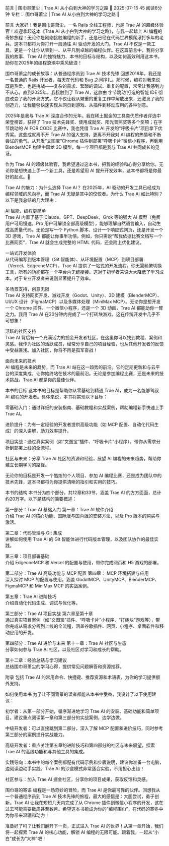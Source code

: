 前言 | 围巾哥萧尘 | Trae AI 从小白到大神的学习之路 🧣
2025-07-15
45
阅读8分钟
专栏： 
围巾哥萧尘 | Trae AI 从小白到大神的学习之路 🧣



前言
大家好！我是围巾哥萧尘，一名 Rails 全栈工程师，也是 Trae AI 的超级体验官！欢迎拿起这本《Trae AI 从小白到大神的学习之路》，与我一起踏上 AI 编程的奇妙旅程！无论你是刚刚接触编程的新手，还是已经在代码世界摸爬滚打多年的老兵，这本书都将为你打开一扇通往 AI 驱动开发的大门。Trae AI 不仅是一款工具，更是一个让你从零到一、从平凡到卓越的编程伙伴。在这篇前言中，我将分享我的故事、Trae AI 的独特魅力、本书的目标与结构，以及如何高效利用这本书，助你在2025年的编程浪潮中乘风破浪！

围巾哥萧尘的成长故事：从普通程序员到 Trae AI 技术先锋
回想2018年，我还是一名普通的 Rails 开发者，每天在代码和 Bug 之间挣扎。那时候，编程对我来说既是热爱，也是挑战——复杂的需求、繁琐的调试、重复的配置，常常让我感到力不从心。直到2025年，我接触到了 Trae AI，这款由 字节跳动 打造的智能 IDE 彻底改变了我的开发方式。它不仅让我从繁重的重复工作中解放出来，还激发了我的创造力，让我能够快速实现从网页到游戏、从插件到移动应用的各种创意。

2025年是我与 Trae AI 深度合作的元年。我在稀土掘金的工具类优质作者评选中荣登榜首，获得了 Trae 技术先锋奖、使用成就奖、阳光普照奖等多个奖项；在字节跳动的 AI FOR CODE 比赛中，我也凭借 Trae AI 开发的“呼吸卡片”项目拿下优秀奖。这些成就离不开 Trae AI 的强大支持，更离不开我对 AI 编程的热情和不断尝试的勇气。从开发“文图宝”Chrome 插件到部署“呼吸卡片”微信小程序，再到用 BlenderMCP 构建中国龙 3D 模型，每一个项目都是我与 Trae AI 共同成长的见证。

作为 Trae AI 的超级体验官，我希望通过这本书，把我的经验和心得分享给你。无论你是想快速上手一个新工具，还是希望用 AI 提升开发效率，这本书都将是你最好的起点。🧣

Trae AI 的魅力：为什么选择 Trae AI？
在2025年，AI 驱动的开发工具已经成为编程领域的风向标，而 Trae AI 无疑是其中的佼佼者。为什么 Trae AI 如此特别？以下是我总结的几大理由：

AI 赋能，编程更简单  
   Trae AI 内置了基于 Claude、GPT、DeepDeek，Grok 等的强大 AI 模型（免费用户可用慢速，Pro 用户可解锁全部高级模型），能够理解自然语言输入，自动生成高质量代码。无论是写一个 Python 脚本、设计一个响应式网页，还是开发一个 3D 游戏，Trae AI 都能让你事半功倍。例如，你只需说“帮我依据比赛文档写一个比赛网页”，Trae AI 就会生成完整的 HTML 代码，还会附上优化建议。

一站式开发体验  
   从代码编写到版本管理（Git 智能体）、从环境配置（MCP）到项目部署（Vercel、EdgeoneMCP），Trae AI 提供了一站式的开发流程。你无需频繁切换工具，所有的功能都在一个平台内无缝衔接。这对于初学者来说大大降低了学习成本，对于专业开发者来说则显著提升了效率。

多场景支持，创意无限  
   Trae AI 支持网页开发、游戏开发（Godot、Unity）、3D 建模（BlenderMCP）、UI/UX 设计（FigmaMCP）以及多媒体处理（MiniMax MCP）。无论你是想开发一个 Chrome 插件、一个微信小程序，还是一个 3D 动画，Trae AI 都能助你一臂之力。我用 Trae AI 在20分钟内完成了一个打砖块游戏，这在传统开发中几乎不可想象！

活跃的社区支持  
   Trae AI 背后有一个充满活力的掘金开发者社区，在这里你可以找到教程、案例和灵感。我作为社区的活跃成员，经常分享自己的项目经验，也从其他开发者的反馈中受益匪浅。加入社区，你将不再是孤军奋战！

面向未来的技术  
   AI 编程是未来的趋势，而 Trae AI 站在这一趋势的前沿。它的定期更新和与云平台的深度集成，让你始终站在技术的最前沿。无论是参加编程比赛，还是未来的技术挑战，Trae AI 都是你的最佳伙伴。

本书的目标
这本书的目标是帮助你从零基础到精通 Trae AI，成为一名能够驾驭 AI 编程的开发者。具体来说，本书将实现以下目标：

零基础入门：通过详细的安装指南、基础教程和实战案例，帮助编程新手快速上手 Trae AI。

进阶提升：为有一定经验的开发者提供高级功能（如 MCP 配置、自动化代码生成）的深入讲解，助力效率提升。

项目实战：通过真实案例（如“文图宝”插件、“呼吸卡片”小程序），带你从需求分析到部署上线的全流程。

社区与未来：分享 Trae AI 社区的资源和经验，展望 AI 编程的未来趋势，帮助你建立长期学习的路径。

无论你的目标是开发一个酷炫的个人项目、参加 AI 编程比赛，还是成为团队中的技术先锋，这本书都将为你提供清晰的指引和实用的技巧。

本书的结构
本书分为四个部分，共12章和33节，涵盖 Trae AI 的方方面面，总计约20万字。以下是结构的简要概述：

第一部分：Trae AI 基础入门
第一章：Trae AI 软件介绍  
  介绍 Trae AI 的核心功能、国际版与国内版的安装方法，以及 Pro 版本的购买与激活。

第二章：代码管理与 Git 集成  
  讲解如何使用 Trae AI 的 Git 智能体进行代码版本管理，以及团队协作的最佳实践。

第三章：项目部署基础  
  介绍 EdgeoneMCP 和 Vercel 的配置与使用，带你完成网页和 H5 游戏的部署。

第二部分：Trae AI 高级功能与 MCP 配置
第四章： MCP 环境搭建与应用  
  深入探讨 MCP 的配置与使用，涵盖 GodotMCP、UnityMCP、BlenderMCP、FigmaMCP 和 MiniMax MCP 的实战案例。

第五章：Trae AI 进阶技巧  
  介绍自动化代码生成、调试与优化等。

第三部分：Trae AI 项目实战
第六章至第十章  
  通过真实项目案例（如“文图宝”插件、“呼吸卡片”小程序、“打砖块”游戏等），带你完成从需求分析到上线的全流程，涵盖谷歌插件、网页、小程序、桌面软件和移动应用的开发。

第四部分：Trae AI 进阶与未来
第十一章：Trae AI 社区与生态  
  分享如何参与 Trae AI 社区，以及社区对学习和成长的帮助。

第十二章：经验总结与学习建议  
  总结围巾哥萧尘的学习心得，提供常见问题解答和资源推荐。

附录
包括 Trae AI 的常用命令、快捷键、推荐资源和术语表，为你的学习提供额外支持。

如何使用本书
为了让不同背景的读者都能从本书中受益，我设计了以下使用建议：

初学者：从第一部分开始，循序渐进地学习 Trae AI 的安装、基础功能和简单项目。建议重点阅读第一章和第三部分的实战案例，边学边做。

中级开发者：可以直接跳到第二部分，深入了解 MCP 配置和进阶技巧，同时参考第三部分的案例提升实战能力。

高级开发者：重点关注第五章的进阶技巧和第四部分的社区与未来展望，探索 Trae AI 的高级功能和与其他工具的集成。

实践导向：本书中的每个案例都配有代码示例和步骤说明，建议你准备一台电脑，边阅读边动手实践。Trae AI 的沙盒模式非常适合实验，不用担心出错！

社区参与：加入 Trae AI 掘金社区，分享你的项目成果，获取反馈和灵感。

围巾哥的寄语
编程是一场奇妙的冒险，而 Trae AI 是你最可靠的伙伴。回想我从一个普通程序员到 Trae AI 技术先锋的旅程，最大的感悟是：大胆尝试，勇于创新。Trae AI 让我在短短几天内完成了从 Chrome 插件到微信小程序的开发，这在过去可能需要数周甚至数月。希望这本书能成为你的“编程围巾”，在代码的寒冬中为你带来温暖和动力！

准备好了吗？让我们翻开下一页，正式进入 Trae AI 的世界！从第一章开始，我们将一起探索 Trae AI 的核心功能，解锁 AI 编程的无限可能。跟着我，一起从“小白”成长为“大神”吧！
